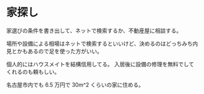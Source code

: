 # 家探し

家選びの条件を書き出して、ネットで検索するか、不動産屋に相談する。

場所や設備による相場はネットで検索するといいけど、決めるのはどっちみち内見とかもあるので足を使った方がいい。

個人的にはハウスメイトを結構信用してる。
入居後に設備の修理を無料でしてくれるのも頼もしい。

名古屋市内でも 6.5 万円で 30m^2 くらいの家に住める。
